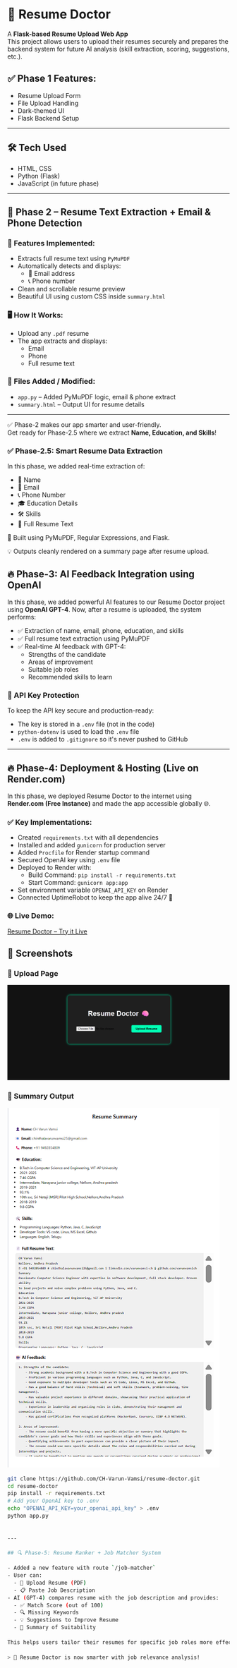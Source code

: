 # 🧠 Resume Doctor

A **Flask-based Resume Upload Web App**  
This project allows users to upload their resumes securely and prepares the backend system for future AI analysis (skill extraction, scoring, suggestions, etc.).

## ✅ Phase 1 Features:
- Resume Upload Form
- File Upload Handling
- Dark-themed UI
- Flask Backend Setup

---

## 🛠️ Tech Used
- HTML, CSS
- Python (Flask)
- JavaScript (in future phase)


---

## 🚀 Phase 2 – Resume Text Extraction + Email & Phone Detection

### 🔧 Features Implemented:
- Extracts full resume text using `PyMuPDF`
- Automatically detects and displays:
  - 📧 Email address
  - 📞 Phone number
- Clean and scrollable resume preview
- Beautiful UI using custom CSS inside `summary.html`

### 🖥️ How It Works:
- Upload any `.pdf` resume
- The app extracts and displays:
  - Email
  - Phone
  - Full resume text

### 📁 Files Added / Modified:
- `app.py` – Added PyMuPDF logic, email & phone extract
- `summary.html` – Output UI for resume details

---

✅ Phase-2 makes our app smarter and user-friendly.  
Get ready for Phase-2.5 where we extract **Name, Education, and Skills**!




### ✅ Phase-2.5: Smart Resume Data Extraction

In this phase, we added real-time extraction of:

- 📛 Name
- 📧 Email
- 📞 Phone Number
- 🎓 Education Details
- 🛠️ Skills
- 📃 Full Resume Text

🧠 Built using PyMuPDF, Regular Expressions, and Flask.

💡 Outputs cleanly rendered on a summary page after resume upload.


## 🔥 Phase-3: AI Feedback Integration using OpenAI

In this phase, we added powerful AI features to our Resume Doctor project using **OpenAI GPT-4**. Now, after a resume is uploaded, the system performs:

- ✅ Extraction of name, email, phone, education, and skills
- ✅ Full resume text extraction using PyMuPDF
- ✅ Real-time AI feedback with GPT-4:
  - Strengths of the candidate
  - Areas of improvement
  - Suitable job roles
  - Recommended skills to learn

### 🔐 API Key Protection

To keep the API key secure and production-ready:
- The key is stored in a `.env` file (not in the code)
- `python-dotenv` is used to load the `.env` file
- `.env` is added to `.gitignore` so it's never pushed to GitHub

---

## 🔥 Phase-4: Deployment & Hosting (Live on Render.com)

In this phase, we deployed Resume Doctor to the internet using **Render.com (Free Instance)** and made the app accessible globally 🌐.

### ✅ Key Implementations:

- Created `requirements.txt` with all dependencies
- Installed and added `gunicorn` for production server
- Added `Procfile` for Render startup command
- Secured OpenAI key using `.env` file
- Deployed to Render with:
  - Build Command: `pip install -r requirements.txt`
  - Start Command: `gunicorn app:app`
- Set environment variable `OPENAI_API_KEY` on Render
- Connected UptimeRobot to keep the app alive 24/7 🚀

### 🌐 Live Demo:
[Resume Doctor – Try it Live](https://resume-doctor.onrender.com)

## 📸 Screenshots

### 🔹 Upload Page
![Upload Page](screenshots/upload_page.png)

### 🔹 Summary Output
![Summary Output](screenshots/summary_output.png)


```bash
git clone https://github.com/CH-Varun-Vamsi/resume-doctor.git
cd resume-doctor
pip install -r requirements.txt
# Add your OpenAI key to .env
echo "OPENAI_API_KEY=your_openai_api_key" > .env
python app.py


---

## 🔍 Phase-5: Resume Ranker + Job Matcher System

- Added a new feature with route `/job-matcher`
- User can:
  - 📄 Upload Resume (PDF)
  - 📋 Paste Job Description
- AI (GPT-4) compares resume with the job description and provides:
  - ✅ Match Score (out of 100)
  - 🔍 Missing Keywords
  - 💡 Suggestions to Improve Resume
  - 🧾 Summary of Suitability

This helps users tailor their resumes for specific job roles more effectively! 💼✨

> 🚀 Resume Doctor is now smarter with job relevance analysis!
